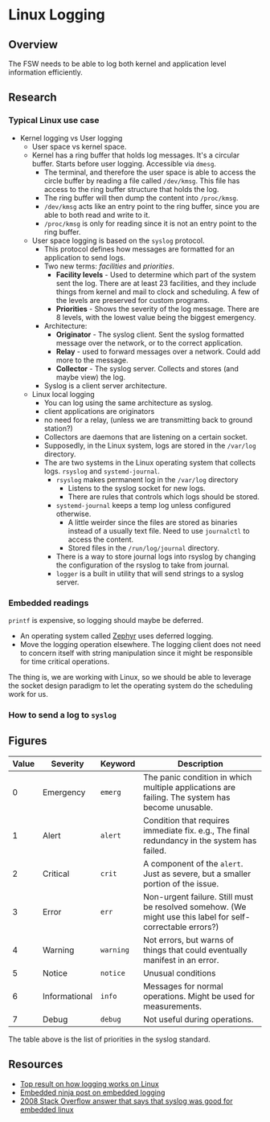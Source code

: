 # Linux Logging

## Overview

The FSW needs to be able to log both kernel and application level
information efficiently.

## Research

### Typical Linux use case

- Kernel logging vs User logging
  - User space vs kernel space.
  - Kernel has a ring buffer that holds log messages. It's a circular buffer. Starts before user logging. Accessible via `dmesg`.
    - The terminal, and therefore the user space is able to access the circle buffer by reading a file called `/dev/kmsg`. This file has access to the ring buffer structure that holds the log.
    - The ring buffer will then dump the content into `/proc/kmsg`.
    - `/dev/kmsg` acts like an entry point to the ring buffer, since you are able to both read and write to it.
    - `/proc/kmsg` is only for reading since it is not an entry point to the ring buffer.
  - User space logging is based on the `syslog` protocol.
    - This protocol defines how messages are formatted for an application to send logs.
    - Two new terms: *facilities* and *priorities*.
      - **Facility levels** - Used to determine which part of the system sent the log. There are at least 23 facilities, and they include things from kernel and mail to clock and scheduling. A few of the levels are preserved for custom programs.
      - **Priorities** - Shows the severity of the log message. There are 8 levels, with the lowest value being the biggest emergency.
    - Architecture:
      - **Originator** - The syslog client. Sent the syslog formatted message over the network, or to the correct application.
      - **Relay** - used to forward messages over a network. Could add more to the message.
      - **Collector** - The syslog server. Collects and stores (and maybe view) the log.
    - Syslog is a client server architecture.
  - Linux local logging
    - You can log using the same architecture as syslog.
    - client applications are originators
    - no need for a relay, (unless we are transmitting back to ground station?)
    - Collectors are daemons that are listening on a certain socket.
    - Supposedly, in the Linux system, logs are stored in the `/var/log` directory.
    - The are two systems in the Linux operating system that collects logs. `rsyslog` and `systemd-journal`.
      - `rsyslog` makes permanent log in the `/var/log` directory
        - Listens to the syslog socket for new logs.
        - There are rules that controls which logs should be stored.
      - `systemd-journal` keeps a temp log unless configured otherwise.
        - A little weirder since the files are stored as binaries instead of a usually text file. Need to use `journalctl` to access the content.
        - Stored files in the `/run/log/journal` directory.
      - There is a way to store journal logs into rsyslog by changing the configuration of the rsyslog to take from journal.
      - `logger` is a built in utility that will send strings to a syslog server.

### Embedded readings

`printf` is expensive, so logging should maybe be deferred.

- An operating system called [Zephyr](https://docs.zephyrproject.org/latest/services/logging/index.html) uses deferred logging.
- Move the logging operation elsewhere. The logging client does not need to concern itself with string manipulation since it might be responsible for time critical operations.

The thing is, we are working with Linux, so we should be able to leverage the socket design paradigm to let the operating system do the scheduling work for us.

### How to send a log to `syslog`

## Figures

| **Value** | **Severity** | **Keyword** | **Description** |
| --- | --- | --- | --- |
| 0 | Emergency | `emerg` | The panic condition in which multiple applications are failing. The system has become unusable. |
| 1 | Alert | `alert` | Condition that requires immediate fix. e.g., The final redundancy in the system has failed. |
| 2 | Critical | `crit` | A component of the `alert`. Just as severe, but a smaller portion of the issue. |
| 3 | Error | `err` | Non-urgent failure. Still must be resolved somehow. (We might use this label for self-correctable errors?)
| 4 | Warning | `warning` | Not errors, but warns of things that could eventually manifest in an error. |
| 5 | Notice | `notice` | Unusual conditions
| 6 | Informational | `info` | Messages for normal operations. Might be used for measurements. |
| 7 | Debug | `debug` | Not useful during operations. |

The table above is the list of priorities in the syslog standard.

## Resources

- [Top result on how logging works on Linux](https://devconnected.com/linux-logging-complete-guide/)
- [Embedded ninja post on embedded logging](https://blog.mbedded.ninja/programming/logging-on-an-embedded-system/)
- [2008 Stack Overflow answer that says that syslog was good for embedded linux](https://stackoverflow.com/a/340634)
